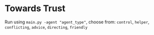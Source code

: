 # Towards Trust
Run using `main.py -agent "agent_type"`, choose from: `control`, `helper`, `conflicting`, `advice`, `directing`, `friendly` 
